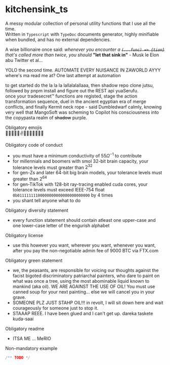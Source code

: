 # kitchensink_ts
A messy modular collection of personal utility functions that I use all the time. <br>
Written in `Typescript` with `TypeDoc` documents generator, highly minifiable when bundled, and has no external dependencies. <br>

A wise billionaire once said: *whenever you encounter a ~~`(...func) => {tion}`~~ that's called more than twice, you should* **"let that sink in"** - Musk le Elon abu Twitter et al...


YOLO the second time. AUTOMATE EVERY NUISANCE IN ZAWORLD
AYYY where's ma read me at?
One last attempt at automation


to get started do the la la la lallalalallaaa, then shadow repo clone jutsu, followed by pnpm install and figure out the REST api yuaSerufu. <br>
once your tradesecret&#x2122; functions are registed, stage the action transformation sequence, duel in the ancient egyptian era of merge conflicts, and finally Kermit neck rope - said Dumbledwarf calmly, knowing very well that MangoSoft was scheming to Copilot his consciousness into the copypasta realm of ~~shadow~~ purple. <br>

Obligatory emojis <br>
🚀🌌🌚💯💯✌👳‍♂️🐫🦒🦍😾🧠

Obligatory code of conduct <br>
- you must have a minimum conductivity of $55 {\Omega}^{-1}$ to contribute
- for millennials and boomers with smol 32-bit brain capacity, your tolerance levels must greater than ${2}^{32}$
- for gen-Zs and later 64-bit big brain models, your tolerance levels must greater than ${2}^{64}$
- for gen-TikTok with 128-bit ray-tracing enabled cuda cores, your tolerance levels must exceed IEEE-754 float `0b01111111100000000000000000000000` by 4 times
- you shant tell anyone what to do

Obligatory diversity statement <br>
- every function statement should contain atleast one upper-case and one lower-case letter of the engurish alphabet

Obligatory license <br>
- use this however you want, wherever you want, whenever you want, after you pay the non-negotiable admin fee of 9000 BTC via FTX.com

Obligatory green statement <br>
- we, the peasants, are responsible for voicing our thoughts against the facist bigoted discriminatory patriarchal painters, who dare to paint on what was once a tree, using the most abominable liquid known to mankind (aka oil). WE ARE AGAINST THE USE OF OIL! You must use canned soup for your next painting... else we will cancel you in your grave.
- SOMEONE PLZ JUST STAHP OIL!!! in revolt, I will sit down here and wait courageously for someone just to stop it.
- STAAAP REEE. I have been glued and I can't get up. dareka taskete kuda-saai

Obligatory readme <br>
- ITSA ME ... MeRIO

Non-mandatory example
```ts
/** TODO */
```
